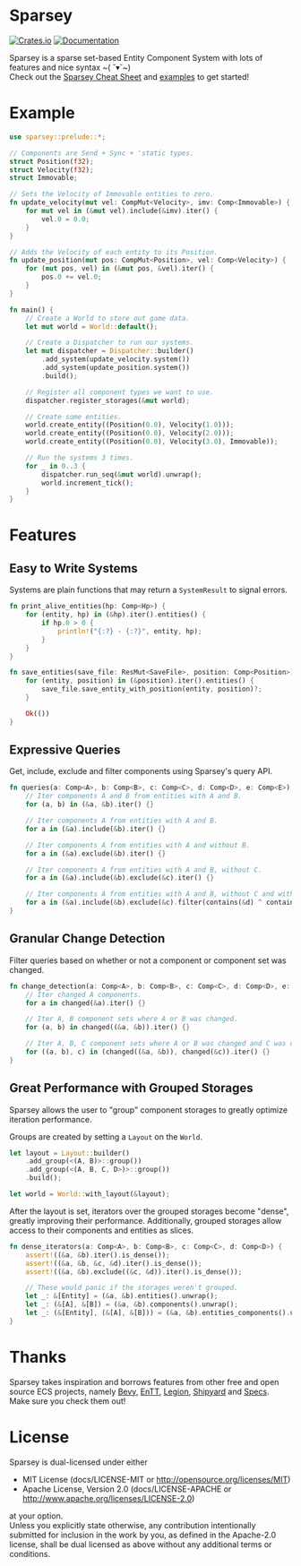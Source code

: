 # Sparsey
[![Crates.io](https://img.shields.io/crates/v/sparsey)](https://crates.io/crates/sparsey)
[![Documentation](https://docs.rs/sparsey/badge.svg)](https://docs.rs/sparsey)

Sparsey is a sparse set-based Entity Component System with lots of features and nice syntax
\~( ˘▾˘\~)
<br />
Check out the [Sparsey Cheat Sheet](/guides/cheat_sheet.md) and [examples](/examples/) to get
started!

# Example 
```rust
use sparsey::prelude::*;

// Components are Send + Sync + 'static types.
struct Position(f32);
struct Velocity(f32);
struct Immovable;

// Sets the Velocity of Immovable entities to zero.
fn update_velocity(mut vel: CompMut<Velocity>, imv: Comp<Immovable>) {
    for mut vel in (&mut vel).include(&imv).iter() {
        vel.0 = 0.0;
    }
}

// Adds the Velocity of each entity to its Position. 
fn update_position(mut pos: CompMut<Position>, vel: Comp<Velocity>) {
    for (mut pos, vel) in (&mut pos, &vel).iter() {
        pos.0 += vel.0;
    }
} 

fn main() {
    // Create a World to store out game data.
    let mut world = World::default();

    // Create a Dispatcher to run our systems.
    let mut dispatcher = Dispatcher::builder()
        .add_system(update_velocity.system())
        .add_system(update_position.system())
        .build();

    // Register all component types we want to use.
    dispatcher.register_storages(&mut world);

    // Create some entities.
    world.create_entity((Position(0.0), Velocity(1.0)));
    world.create_entity((Position(0.0), Velocity(2.0)));
    world.create_entity((Position(0.0), Velocity(3.0), Immovable));

    // Run the systems 3 times.
    for _ in 0..3 {
        dispatcher.run_seq(&mut world).unwrap();
        world.increment_tick();
    }
}
```

# Features
## Easy to Write Systems
Systems are plain functions that may return a `SystemResult` to signal errors.

```rust
fn print_alive_entities(hp: Comp<Hp>) {
    for (entity, hp) in (&hp).iter().entities() {
        if hp.0 > 0 {
            println!("{:?} - {:?}", entity, hp);
        }
    }
}

fn save_entities(save_file: ResMut<SaveFile>, position: Comp<Position>) -> SystemResult {
    for (entity, position) in (&position).iter().entities() {
        save_file.save_entity_with_position(entity, position)?;
    }

    Ok(())
}
```

## Expressive Queries
Get, include, exclude and filter components using Sparsey's query API.

```rust
fn queries(a: Comp<A>, b: Comp<B>, c: Comp<C>, d: Comp<D>, e: Comp<E>) {
    // Iter components A and B from entities with A and B.
    for (a, b) in (&a, &b).iter() {}

    // Iter components A from entities with A and B.
    for a in (&a).include(&b).iter() {}

    // Iter components A from entities with A and without B.
    for a in (&a).exclude(&b).iter() {}

    // Iter components A from entities with A and B, without C.
    for a in (&a).include(&b).exclude(&c).iter() {}

    // Iter components A from entities with A and B, without C and with D xor E.
    for a in (&a).include(&b).exclude(&c).filter(contains(&d) ^ contains(&e)).iter() {}
}
```

## Granular Change Detection
Filter queries based on whether or not a component or component set was changed.

```rust
fn change_detection(a: Comp<A>, b: Comp<B>, c: Comp<C>, d: Comp<D>, e: Comp<E>) {
    // Iter changed A components.
    for a in changed(&a).iter() {}

    // Iter A, B component sets where A or B was changed. 
    for (a, b) in changed((&a, &b)).iter() {}

    // Iter A, B, C component sets where A or B was changed and C was changed. 
    for ((a, b), c) in (changed((&a, &b)), changed(&c)).iter() {}
}
```

## Great Performance with Grouped Storages
Sparsey allows the user to "group" component storages to greatly optimize iteration performance.
<br />

Groups are created by setting a `Layout` on the `World`.
```rust
let layout = Layout::builder()
    .add_group(<(A, B)>::group())
    .add_group(<(A, B, C, D>)>::group())
    .build();

let world = World::with_layout(&layout);
```

After the layout is set, iterators over the grouped storages become "dense", greatly improving their
performance. Additionally, grouped storages allow access to their components and entities as slices.

```rust
fn dense_iterators(a: Comp<A>, b: Comp<B>, c: Comp<C>, d: Comp<D>) {
    assert!((&a, &b).iter().is_dense());
    assert!((&a, &b, &c, &d).iter().is_dense());
    assert!((&a, &b).exclude((&c, &d)).iter().is_dense());

    // These would panic if the storages weren't grouped.
    let _: &[Entity] = (&a, &b).entities().unwrap();
    let _: (&[A], &[B]) = (&a, &b).components().unwrap();
    let _: (&[Entity], (&[A], &[B])) = (&a, &b).entities_components().unwrap();
}
```

# Thanks
Sparsey takes inspiration and borrows features from other free and open source ECS projects, namely 
[Bevy](https://github.com/bevyengine/bevy), [EnTT](https://github.com/skypjack/entt),
[Legion](https://github.com/amethyst/legion), [Shipyard](https://github.com/leudz/shipyard) and 
[Specs](https://github.com/amethyst/specs). Make sure you check them out!

# License
Sparsey is dual-licensed under either
* MIT License (docs/LICENSE-MIT or http://opensource.org/licenses/MIT)
* Apache License, Version 2.0 (docs/LICENSE-APACHE or http://www.apache.org/licenses/LICENSE-2.0)

at your option.
<br />
Unless you explicitly state otherwise, any contribution intentionally submitted for inclusion in the
work by you, as defined in the Apache-2.0 license, shall be dual licensed as above without any 
additional terms or conditions.
